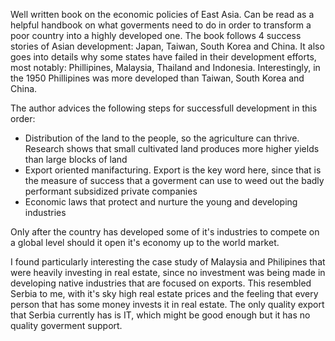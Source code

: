 Well written book on the economic policies of East Asia. Can be read as a helpful handbook on what goverments need to do in order to transform a poor country into a highly developed one.
The book follows 4 success stories of Asian development: Japan, Taiwan, South Korea and China. It also goes into details why some states have failed in their development efforts, most notably: Phillipines, Malaysia, Thailand and Indonesia. 
Interestingly, in the 1950 Phillipines was more developed than Taiwan, South Korea and China.

The author advices the following steps for successfull development in this order:
* Distribution of the land to the people, so the agriculture can thrive. Research shows that small cultivated land produces more higher yields than large blocks of land
* Export oriented manifacturing. Export is the key word here, since that is the measure of success that a goverment can use to weed out the badly performant subsidized private companies
* Economic laws that protect and nurture the young and developing industries

Only after the country has developed some of it's industries to compete on a global level should it open it's economy up to the world market.

I found particularly interesting the case study of Malaysia and Philipines that were heavily investing in real estate, since no investment was being made in developing native industries that are focused on exports. This resembled Serbia to me, with it's sky high real estate prices and the feeling that every person that has some money invests it in real estate. The only quality export that Serbia currently has is IT, which might be good enough but it has no quality goverment support.
